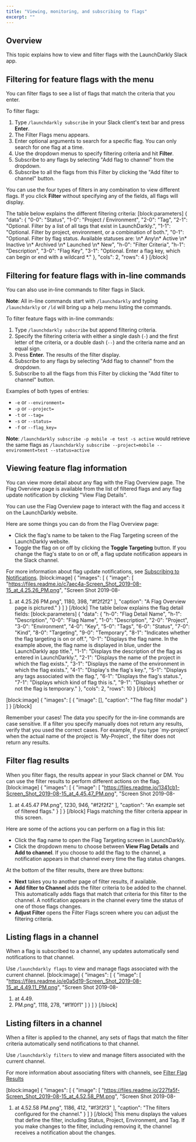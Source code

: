 ```yaml
---
title: "Viewing, monitoring, and subscribing to flags"
excerpt: ""
---
```

## Overview
This topic explains how to view and filter flags with the LaunchDarkly Slack app.
## Filtering for feature flags with the menu
You can filter flags to see a list of flags that match the criteria that you enter.

To filter flags:


1. Type `/launchdarkly subscribe` in  your Slack client's text bar and press **Enter**. 
2. The Filter Flags menu appears.
3. Enter optional arguments to search for a specific flag. You can only search for one flag at a time.
4. Use the dropdown menus to specify filtering criteria and hit **Filter**. 
5. Subscribe to any flags by selecting "Add flag to channel" from the dropdown.
6. Subscribe to all the flags from this Filter by clicking the  "Add filter to channel" button.

You can use the four types of filters in any combination to view different flags. If you click **Filter** without specifying any of the fields, all flags will display.

The table below explains the different filtering criteria:
[block:parameters]
{
  "data": {
    "0-0": "Status",
    "1-0": "Project / Environment",
    "2-0": "Tag",
    "2-1": "Optional.
Filter by a list of all tags that exist in LaunchDarkly.",
    "1-1": "Optional.
Filter by project, environment, or a combination of both.",
    "0-1": "Optional. 
Filter by flag status. Available statuses are: \n* Any\n* Active \n* Inactive \n* Archived \n* Launched \n* New",
    "h-0": "Filter Criteria",
    "h-1": "Description",
    "3-0": "Flag Key",
    "3-1": "Optional.
Enter a flag key, which can begin or end with a wildcard *."
  },
  "cols": 2,
  "rows": 4
}
[/block]

## Filtering for feature flags with in-line commands
You can also use in-line commands to filter flags in Slack. 

**Note**: All in-line commands start with `/launchdarkly` and typing `/launchdarkly` or `/ld` will bring up a help menu listing the commands.

To filter feature flags with in-line commands:

1. Type `/launchdarkly subscribe` but append filtering criteria.
2. Specify the filtering criteria with either a single dash (`-`) and the first letter of the criteria, or a double dash (`--`) and the criteria name and an equal sign. 
3. Press **Enter.** The results of the filter display.
4. Subscribe to any flags by selecting "Add flag to channel" from the dropdown.
5. Subscribe to all the flags from this Filter by clicking the  "Add filter to channel" button.

Examples of both types of entries: 
* `-e` or `--environment=`
* `-p` or `--project=`
* `-t` or `--tag=`
* `-s` or `--status=`
* `-f` or `--flag_key=`

**Note**: `/launchdarkly subscribe -p mobile -e test -s active` would retrieve the same flags as `/launchdarkly subscribe --project=mobile --environment=test --status=active`
## Viewing feature flag information
You can view more detail about any flag with the Flag Overview page. The Flag Overview page is available from the list of filtered flags and any flag update notification by clicking "View Flag Details". 

You can use the Flag Overview page to interact with the flag and access it on the LaunchDarkly website. 

Here are some things you can do from the Flag Overview page:
* Click the flag's name to be taken to the Flag Targeting screen of the LaunchDarkly website.
* Toggle the flag on or off by clicking the **Toggle Targeting** button. If you change the flag's state to on or off, a flag update notification appears in the Slack channel.

For more information about flag update notifications, see [Subscribing to Notifications](./slack-app-in-slack-channels).
[block:image]
{
  "images": [
    {
      "image": [
        "https://files.readme.io/c7aec4a-Screen_Shot_2019-08-15_at_4.25.26_PM.png",
        "Screen Shot 2019-08-
1. at 4.25.26 PM.png",
        1180,
        398,
        "#f2f2f2"
      ],
      "caption": "A Flag Overview page is pictured."
    }
  ]
}
[/block]
The table below explains the flag detail fields:
[block:parameters]
{
  "data": {
    "h-0": "Flag Detail Name",
    "h-1": "Description",
    "0-0": "Flag Name",
    "1-0": "Description",
    "2-0": "Project",
    "3-0": "Environment",
    "4-0": "Key",
    "5-0": "Tags",
    "6-0": "Status",
    "7-0": "Kind",
    "8-0": "Targeting",
    "9-0": "Temporary",
    "8-1": "Indicates whether the flag targeting is on or off.",
    "0-1": "Displays the flag name. In the example above, the flag name is displayed in blue, under the LaunchDarkly app title.",
    "1-1": "Displays the description of the flag as entered in LaunchDarkly.",
    "2-1": "Displays the name of the project in which the flag exists.",
    "3-1": "Displays the name of the environment in which the flag exists.",
    "4-1": "Display's the flag's key.",
    "5-1": "Displays any tags associated with the flag.",
    "6-1": "Displays the flag's status.",
    "7-1": "Displays which kind of flag this is.",
    "9-1": "Displays whether or not the flag is temporary."
  },
  "cols": 2,
  "rows": 10
}
[/block]

[block:image]
{
  "images": [
    {
      "image": [],
      "caption": "The flag filter modal"
    }
  ]
}
[/block]

<Callout intent="info">
  <CalloutTitle>Remember your cases!</CalloutTitle>
   <CalloutDescription>The data you specify for the in-line commands are case sensitive. If a filter you specify manually does not return any results, verify that you used the correct cases.
For example, if you type `my-project` when the actual name of the project is `My-Project`, the filter does not return any results.</CalloutDescription>
</Callout>

## Filter flag results
When you filter flags, the results appear in your Slack channel or DM. You can use the filter results to perform different actions on the flag.
[block:image]
{
  "images": [
    {
      "image": [
        "https://files.readme.io/1341cb1-Screen_Shot_2019-08-15_at_4.45.47_PM.png",
        "Screen Shot 2019-08-
1. at 4.45.47 PM.png",
        1230,
        946,
        "#f2f2f2"
      ],
      "caption": "An example set of filtered flags."
    }
  ]
}
[/block]
Flags matching the filter criteria appear in this screen. 

Here are some of the actions you can perform on a flag in this list:
* Click the flag name to open the Flag Targeting screen in LaunchDarkly.
* Click the dropdown menu to choose between **View Flag Details** and **Add to channel**. If you choose to add the flag to the channel, a notification appears in that channel every time the flag status changes.

At the bottom of the filter results, there are three buttons:
* **Next** takes you to another page of filter results, if available.
* **Add filter to Channel** adds the filter criteria to be added to the channel. This automatically adds flags that match that criteria for this filter to the channel. A notification appears in the channel every time the status of one of those flags changes.
* **Adjust Filter** opens the Filter Flags screen where you can adjust the filtering criteria.
## Listing flags in a channel
When a flag is subscribed to a channel, any updates automatically send notifications to that channel.

Use `/launchdarkly flags` to view and manage flags associated with the current channel.
[block:image]
{
  "images": [
    {
      "image": [
        "https://files.readme.io/e0a5d19-Screen_Shot_2019-08-15_at_4.49.11_PM.png",
        "Screen Shot 2019-08-
1. at 4.49.
1. PM.png",
        1118,
        278,
        "#f1f0f1"
      ]
    }
  ]
}
[/block]

## Listing filters in a channel
When a filter is applied to the channel, any sets of flags that match the filter criteria automatically send notifications to that channel.

Use `/launchdarkly filters` to view and manage filters associated with the current channel.

For more information about associating filters with channels, see [Filter Flag Results](./managing-flags-with-the-slack-app#filter-flag-results) 

[block:image]
{
  "images": [
    {
      "image": [
        "https://files.readme.io/227fa5f-Screen_Shot_2019-08-15_at_4.52.58_PM.png",
        "Screen Shot 2019-08-
1. at 4.52.58 PM.png",
        1186,
        412,
        "#f3f2f3"
      ],
      "caption": "The filters configured for the channel."
    }
  ]
}
[/block]
This menu displays the values that define the filter, including Status, Project, Environment, and Tag. If you make changes to the filter, including removing it, the channel receives a notification about the changes.
